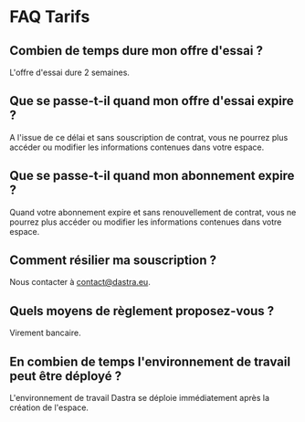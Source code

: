 # FAQ Tarifs

## Combien de temps dure mon offre d'essai ?

L'offre d'essai dure 2 semaines. 

## Que se passe-t-il quand mon offre d'essai expire ?

A l'issue de ce délai et sans souscription de contrat, vous ne pourrez plus accéder ou modifier les informations contenues dans votre espace.

## Que se passe-t-il quand mon abonnement expire ?

Quand votre abonnement expire et sans renouvellement de contrat, vous ne pourrez plus accéder ou modifier les informations contenues dans votre espace.

## Comment résilier ma souscription ?

Nous contacter à contact@dastra.eu. 

## Quels moyens de règlement proposez-vous ?

Virement bancaire.

## En combien de temps l'environnement de travail peut être déployé ?

L'environnement de travail Dastra se déploie immédiatement après la création de l'espace. 





